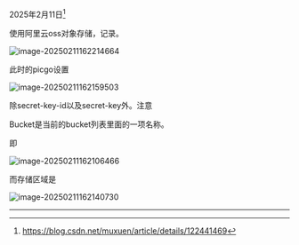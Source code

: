 2025年2月11日[^csdn]

使用阿里云oss对象存储，记录。

![image-20250211162214664](C:\Users\Name\AppData\Roaming\Typora\typora-user-images\image-20250211162214664.png)

此时的picgo设置

![image-20250211162159503](https://typora-urname.oss-cn-beijing.aliyuncs.com/git/20250211162159528.png)



除secret-key-id以及secret-key外。注意

Bucket是当前的bucket列表里面的一项名称。

即

![image-20250211162106466](https://typora-urname.oss-cn-beijing.aliyuncs.com/git/20250211162106510.png)

而存储区域是

![image-20250211162140730](https://typora-urname.oss-cn-beijing.aliyuncs.com/git/20250211162140762.png)



---

[^csdn]: https://blog.csdn.net/muxuen/article/details/122441469